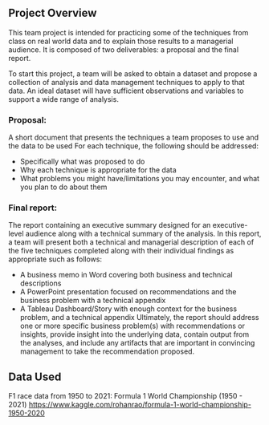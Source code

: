 ## Project Overview

This team project is intended for practicing some of the techniques from class on real
world data and to explain those results to a managerial audience. It is composed of two deliverables: a
proposal and the final report.

To start this project, a team will be asked to obtain a dataset and propose a collection of analysis and
data management techniques to apply to that data. An ideal dataset will have sufficient observations and
variables to support a wide range of analysis. 

### Proposal:
A short document that presents the techniques a team proposes to use and the data to be used 
For each technique, the following should be addressed:
- Specifically what was proposed to do
- Why each technique is appropriate for the data
- What problems you might have/limitations you may encounter, and what you plan to do about
them

### Final report:
The report containing an executive summary designed for an executive-level audience along with a technical summary of the analysis.
In this report, a team will present both a technical and managerial description of each of the five
techniques completed along with their individual findings as appropriate such as follows:
- A business memo in Word covering both business and technical descriptions
- A PowerPoint presentation focused on recommendations and the business problem with a
technical appendix
- A Tableau Dashboard/Story with enough context for the business problem, and a technical
appendix
Ultimately,   the   report   should   address   one   or   more   specific   business   problem(s)   with
recommendations or insights, provide insight into the underlying data, contain output from the
analyses, and include any artifacts that are important in convincing management to take
the recommendation proposed.

## Data Used

F1 race data from 1950 to 2021: Formula 1 World Championship (1950 - 2021)
https://www.kaggle.com/rohanrao/formula-1-world-championship-1950-2020



